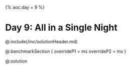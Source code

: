 {% aoc.day = 9 %}

# Day 9: All in a Single Night

@:include(/inc/solutionHeader.md)

@:benchmarkSection {
    overrideP1 = ms
    overrideP2 = ms
}

@:solution